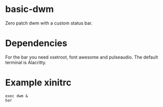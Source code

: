 # basic-dwm
Zero patch dwm with a custom status bar.
# Dependencies
For the bar you need xsetroot, font awesome and pulseaudio.
The default terminal is Alacritty.
# Example xinitrc
```
exec dwm &
bar
```
